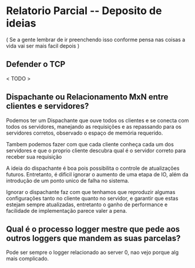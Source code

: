 # Relatorio Parcial -- Deposito de ideias

( Se a gente lembrar de ir preenchendo isso conforme pensa nas coisas a vida vai ser mais facil depois )

## Defender o TCP

< TODO >

## Dispachante ou Relacionamento MxN entre clientes e servidores?

Podemos ter um Dispachante que ouve todos os clientes e se conecta com todos os servidores, manejando as requisições e as repassando para os servidores corretos, observado o espaço de memória requerido.

Tambem podemos fazer com que cada cliente conheça cada um dos servidores e que o proprio cliente descubra qual é o servidor correto para receber sua requisição

A ideia do dispachante é boa pois possibilita o controle de atualizações futuros. 
Entretanto, é dificil ignorar o aumento de uma etapa de IO, além da introdução de um ponto unico de falha no sistema.

Ignorar o dispachante faz com que tenhamos que reproduzir algumas configurações tanto no cliente quanto no servidor,
e garantir que estas estejam sempre atualizadas, entretanto o ganho de performance e facilidade de implementação parece valer a pena.


## Qual é o processo logger mestre que pede aos outros loggers que mandem as suas parcelas?

Pode ser sempre o logger relacionado ao server 0, nao vejo porque alg mais complicado.

